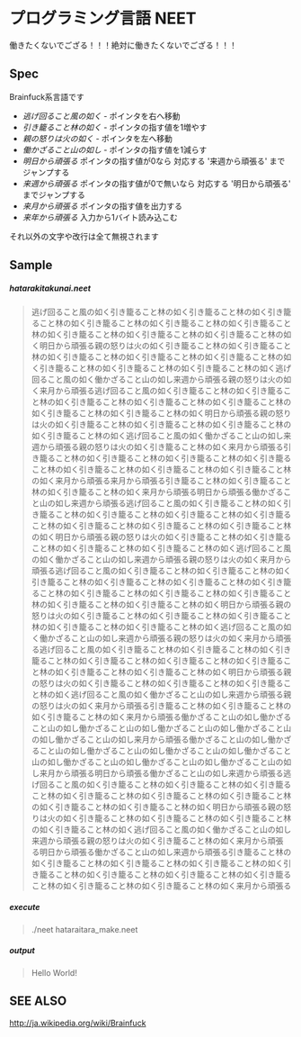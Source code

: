 プログラミング言語 NEET
====

働きたくないでござる！！！絶対に働きたくないでござる！！！

Spec
----

Brainfuck系言語です

- *逃げ回ること風の如く* - ポインタを右へ移動
- *引き籠ること林の如く* - ポインタの指す値を1増やす
- *親の怒りは火の如く* - ポインタを左へ移動
- *働かざること山の如し* - ポインタの指す値を1減らす
- *明日から頑張る* ポインタの指す値が0なら 対応する '来週から頑張る' までジャンプする
- *来週から頑張る* ポインタの指す値が0で無いなら 対応する '明日から頑張る' までジャンプする
- *来月から頑張る* ポインタの指す値を出力する
- *来年から頑張る* 入力から1バイト読み込こむ


それ以外の文字や改行は全て無視されます

Sample
----

##### hatarakitakunai.neet

> 逃げ回ること風の如く引き籠ること林の如く引き籠ること林の如く引き籠ること林の如く引き籠ること林の如く引き籠ること林の如く引き籠ること林の如く引き籠ること林の如く引き籠ること林の如く引き籠ること林の如く明日から頑張る親の怒りは火の如く引き籠ること林の如く引き籠ること林の如く引き籠ること林の如く引き籠ること林の如く引き籠ること林の如く引き籠ること林の如く引き籠ること林の如く引き籠ること林の如く逃げ回ること風の如く働かざること山の如し来週から頑張る親の怒りは火の如く来月から頑張る﻿逃げ回ること風の如く引き籠ること林の如く引き籠ること林の如く引き籠ること林の如く引き籠ること林の如く引き籠ること林の如く引き籠ること林の如く引き籠ること林の如く明日から頑張る親の怒りは火の如く引き籠ること林の如く引き籠ること林の如く引き籠ること林の如く引き籠ること林の如く逃げ回ること風の如く働かざること山の如し来週から頑張る親の怒りは火の如く引き籠ること林の如く来月から頑張る﻿引き籠ること林の如く引き籠ること林の如く引き籠ること林の如く引き籠ること林の如く引き籠ること林の如く引き籠ること林の如く引き籠ること林の如く来月から頑張る﻿来月から頑張る﻿引き籠ること林の如く引き籠ること林の如く引き籠ること林の如く来月から頑張る﻿明日から頑張る働かざること山の如し来週から頑張る逃げ回ること風の如く引き籠ること林の如く引き籠ること林の如く引き籠ること林の如く引き籠ること林の如く引き籠ること林の如く引き籠ること林の如く引き籠ること林の如く引き籠ること林の如く明日から頑張る親の怒りは火の如く引き籠ること林の如く引き籠ること林の如く引き籠ること林の如く引き籠ること林の如く逃げ回ること風の如く働かざること山の如し来週から頑張る親の怒りは火の如く来月から頑張る﻿逃げ回ること風の如く引き籠ること林の如く引き籠ること林の如く引き籠ること林の如く引き籠ること林の如く引き籠ること林の如く引き籠ること林の如く引き籠ること林の如く引き籠ること林の如く引き籠ること林の如く引き籠ること林の如く引き籠ること林の如く明日から頑張る親の怒りは火の如く引き籠ること林の如く引き籠ること林の如く引き籠ること林の如く引き籠ること林の如く引き籠ること林の如く逃げ回ること風の如く働かざること山の如し来週から頑張る親の怒りは火の如く来月から頑張る﻿逃げ回ること風の如く引き籠ること林の如く引き籠ること林の如く引き籠ること林の如く引き籠ること林の如く引き籠ること林の如く引き籠ること林の如く引き籠ること林の如く引き籠ること林の如く明日から頑張る親の怒りは火の如く引き籠ること林の如く引き籠ること林の如く引き籠ること林の如く逃げ回ること風の如く働かざること山の如し来週から頑張る親の怒りは火の如く来月から頑張る﻿引き籠ること林の如く引き籠ること林の如く引き籠ること林の如く来月から頑張る﻿働かざること山の如し働かざること山の如し働かざること山の如し働かざること山の如し働かざること山の如し働かざること山の如し来月から頑張る﻿働かざること山の如し働かざること山の如し働かざること山の如し働かざること山の如し働かざること山の如し働かざること山の如し働かざること山の如し働かざること山の如し来月から頑張る﻿明日から頑張る働かざること山の如し来週から頑張る逃げ回ること風の如く引き籠ること林の如く引き籠ること林の如く引き籠ること林の如く引き籠ること林の如く引き籠ること林の如く引き籠ること林の如く引き籠ること林の如く引き籠ること林の如く明日から頑張る親の怒りは火の如く引き籠ること林の如く引き籠ること林の如く引き籠ること林の如く引き籠ること林の如く逃げ回ること風の如く働かざること山の如し来週から頑張る親の怒りは火の如く引き籠ること林の如く来月から頑張る﻿明日から頑張る働かざること山の如し来週から頑張る引き籠ること林の如く引き籠ること林の如く引き籠ること林の如く引き籠ること林の如く引き籠ること林の如く引き籠ること林の如く引き籠ること林の如く引き籠ること林の如く引き籠ること林の如く引き籠ること林の如く来月から頑張る﻿

##### execute
> ./neet hataraitara_make.neet

##### output

> Hello World!


SEE ALSO
----
http://ja.wikipedia.org/wiki/Brainfuck

